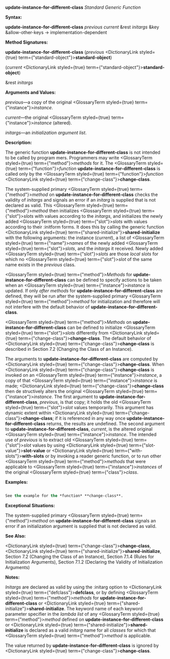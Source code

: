 **update-instance-for-different-class** *Standard Generic Function* 



**Syntax:** 



**update-instance-for-different-class** *previous current* &amp;rest *initargs* &amp;key &amp;allow-other-keys → implementation-dependent 



**Method Signatures:** 



**update-instance-for-different-class** (*previous* <DictionaryLink styled={true} term={"standard-object"}><b>standard-object</b></DictionaryLink>) 



(*current* <DictionaryLink styled={true} term={"standard-object"}><b>standard-object</b></DictionaryLink>) 



&amp;rest *initargs* 



**Arguments and Values:** 



*previous*—a copy of the original <GlossaryTerm styled={true} term={"instance"}><i>instance</i></GlossaryTerm>. 



*current*—the original <GlossaryTerm styled={true} term={"instance"}><i>instance</i></GlossaryTerm> (altered). 



*initargs*—an *initialization argument list*. 



**Description:** 



The generic function **update-instance-for-different-class** is not intended to be called by program mers. Programmers may write <GlossaryTerm styled={true} term={"method"}><i>methods</i></GlossaryTerm> for it. The <GlossaryTerm styled={true} term={"function"}><i>function</i></GlossaryTerm> **update-instance-for-different-class** is called only by the <GlossaryTerm styled={true} term={"function"}><i>function</i></GlossaryTerm> <DictionaryLink styled={true} term={"change-class"}><b>change-class</b></DictionaryLink>. 



The system-supplied primary <GlossaryTerm styled={true} term={"method"}><i>method</i></GlossaryTerm> on **update-instance-for-different-class** checks the validity of *initargs* and signals an error if an *initarg* is supplied that is not declared as valid. This <GlossaryTerm styled={true} term={"method"}><i>method</i></GlossaryTerm> then initializes <GlossaryTerm styled={true} term={"slot"}><i>slots</i></GlossaryTerm> with values according to the *initargs*, and initializes the newly added <GlossaryTerm styled={true} term={"slot"}><i>slots</i></GlossaryTerm> with values according to their :initform forms. It does this by calling the generic function <DictionaryLink styled={true} term={"shared-initialize"}><b>shared-initialize</b></DictionaryLink> with the following arguments: the instance (*current*), a list of <GlossaryTerm styled={true} term={"name"}><i>names</i></GlossaryTerm> of the newly added <GlossaryTerm styled={true} term={"slot"}><i>slots</i></GlossaryTerm>, and the *initargs* it received. Newly added <GlossaryTerm styled={true} term={"slot"}><i>slots</i></GlossaryTerm> are those *local slots* for which no <GlossaryTerm styled={true} term={"slot"}><i>slot</i></GlossaryTerm> of the same name exists in the *previous* class. 



<GlossaryTerm styled={true} term={"method"}><i>Methods</i></GlossaryTerm> for **update-instance-for-different-class** can be defined to specify actions to be taken when an <GlossaryTerm styled={true} term={"instance"}><i>instance</i></GlossaryTerm> is updated. If only *after methods* for **update-instance-for-different-class** are defined, they will be run after the system-supplied primary <GlossaryTerm styled={true} term={"method"}><i>method</i></GlossaryTerm> for initialization and therefore will not interfere with the default behavior of **update-instance-for-different-class**. 



<GlossaryTerm styled={true} term={"method"}><i>Methods</i></GlossaryTerm> on **update-instance-for-different-class** can be defined to initialize <GlossaryTerm styled={true} term={"slot"}><i>slots</i></GlossaryTerm> differently from <DictionaryLink styled={true} term={"change-class"}><b>change-class</b></DictionaryLink>. The default behavior of <DictionaryLink styled={true} term={"change-class"}><b>change-class</b></DictionaryLink> is described in Section 7.2 (Changing the Class of an Instance). 







 



 



The arguments to **update-instance-for-different-class** are computed by <DictionaryLink styled={true} term={"change-class"}><b>change-class</b></DictionaryLink>. When <DictionaryLink styled={true} term={"change-class"}><b>change-class</b></DictionaryLink> is invoked on an <GlossaryTerm styled={true} term={"instance"}><i>instance</i></GlossaryTerm>, a copy of that <GlossaryTerm styled={true} term={"instance"}><i>instance</i></GlossaryTerm> is made; <DictionaryLink styled={true} term={"change-class"}><b>change-class</b></DictionaryLink> then de structively alters the original <GlossaryTerm styled={true} term={"instance"}><i>instance</i></GlossaryTerm>. The first argument to **update-instance-for-different-class**, *previous*, is that copy; it holds the old <GlossaryTerm styled={true} term={"slot"}><i>slot</i></GlossaryTerm> values temporarily. This argument has dynamic extent within <DictionaryLink styled={true} term={"change-class"}><b>change-class</b></DictionaryLink>; if it is referenced in any way once **update-instance-for-different-class** returns, the results are undefined. The second argument to **update-instance-for-different-class**, *current*, is the altered original <GlossaryTerm styled={true} term={"instance"}><i>instance</i></GlossaryTerm>. The intended use of *previous* is to extract old <GlossaryTerm styled={true} term={"slot"}><i>slot</i></GlossaryTerm> values by using <DictionaryLink styled={true} term={"slot-value"}><b>slot-value</b></DictionaryLink> or <DictionaryLink styled={true} term={"with-slots"}><b>with-slots</b></DictionaryLink> or by invoking a reader generic function, or to run other <GlossaryTerm styled={true} term={"method"}><i>methods</i></GlossaryTerm> that were applicable to <GlossaryTerm styled={true} term={"instance"}><i>instances</i></GlossaryTerm> of the original <GlossaryTerm styled={true} term={"class"}><i>class</i></GlossaryTerm>. 



**Examples:**
```lisp

See the example for the *function* **change-class**. 

```
**Exceptional Situations:** 



The system-supplied primary <GlossaryTerm styled={true} term={"method"}><i>method</i></GlossaryTerm> on **update-instance-for-different-class** signals an error if an initialization argument is supplied that is not declared as valid. 



**See Also:** 



<DictionaryLink styled={true} term={"change-class"}><b>change-class</b></DictionaryLink>, <DictionaryLink styled={true} term={"shared-initialize"}><b>shared-initialize</b></DictionaryLink>, Section 7.2 (Changing the Class of an Instance), Section 7.1.4 (Rules for Initialization Arguments), Section 7.1.2 (Declaring the Validity of Initialization Arguments) 



**Notes:** 



*Initargs* are declared as valid by using the :initarg option to <DictionaryLink styled={true} term={"defclass"}><b>defclass</b></DictionaryLink>, or by defining <GlossaryTerm styled={true} term={"method"}><i>methods</i></GlossaryTerm> for **update-instance-for-different-class** or <DictionaryLink styled={true} term={"shared-initialize"}><b>shared-initialize</b></DictionaryLink>. The keyword name of each keyword parameter specifier in the *lambda list* of any <GlossaryTerm styled={true} term={"method"}><i>method</i></GlossaryTerm> defined on **update-instance-for-different-class** or <DictionaryLink styled={true} term={"shared-initialize"}><b>shared-initialize</b></DictionaryLink> is declared as a valid *initarg* name for all *classes* for which that <GlossaryTerm styled={true} term={"method"}><i>method</i></GlossaryTerm> is applicable. 



The value returned by **update-instance-for-different-class** is ignored by <DictionaryLink styled={true} term={"change-class"}><b>change-class</b></DictionaryLink>. 



